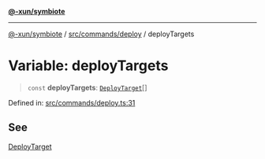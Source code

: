 [**@-xun/symbiote**](../../../../README.md)

***

[@-xun/symbiote](../../../../README.md) / [src/commands/deploy](../README.md) / deployTargets

# Variable: deployTargets

> `const` **deployTargets**: [`DeployTarget`](../enumerations/DeployTarget.md)[]

Defined in: [src/commands/deploy.ts:31](https://github.com/Xunnamius/symbiote/blob/a1a1659a6aee8463244f5d57f0317787662deaf7/src/commands/deploy.ts#L31)

## See

[DeployTarget](../enumerations/DeployTarget.md)
